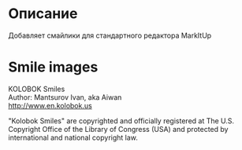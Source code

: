 Описание
=========================
Добавляет смайлики для стандартного редактора MarkItUp

  
  
  
  
Smile images
=========================

KOLOBOK Smiles  
Author: Mantsurov Ivan, aka Aiwan  
http://www.en.kolobok.us  

"Kolobok Smiles" are copyrighted and officially registered at The U.S. Copyright Office of the Library of Congress (USA) and protected by international and national copyright law.
